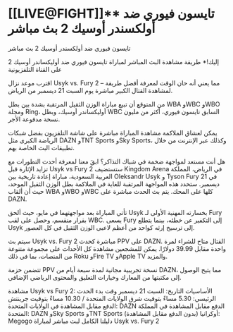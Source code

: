 # [[LIVE@FIGHT]]** تايسون فيوري ضد أولكسندر أوسيك 2 بث مباشر

تايسون فيوري ضد أولكسندر أوسيك 2 بث مباشر

إليك!* طريقة مشاهدة البث المباشر لمباراة تايسون فيوري ضد أوليكساندر أوسيك 2 على القناة التلفزيونية

اقترب موعد نزال Usyk vs. Fury 2 – مما يعني أنه حان الوقت لمعرفة أفضل طريقة لمشاهدة القتال الكبير مباشرة يوم السبت 21 ديسمبر من الرياض.

من المتوقع أن تبيع مباراة الوزن الثقيل المرتقبة بشدة بين بطل WBA وWBC وWBO ومجلة Ring، أوليكساندر أوسيك، وبطل WBC السابق تايسون فيوري، أكثر من مليون نسخة مدفوعة الأجر.

يمكن لعشاق الملاكمة مشاهدة المباراة مباشرة على شاشة التلفزيون بفضل شبكات الرياضة الكبرى مثل DAZN وTNT Sports وSky Sports، وكذلك عبر الإنترنت من خلال تطبيقات البث الخاصة بهم.

هل أنت مستعد لمواجهة ضخمة في شباك التذاكر؟ ابقَ معنا لمعرفة أحدث التطورات مع تزايد الإثارة قبل Usyk vs Fury 2
ستستضيف Kingdom Arena في الرياض، المملكة العربية السعودية، مباراة إعادة تاريخية بين Oleksandr Usyk و Tyson Fury في 21 ديسمبر. ستحدد هذه المواجهة المرتقبة للغاية في الملاكمة بطل الوزن الثقيل الموحد، حيث أن ألقاب WBA وWBO وWBC كلها على المحك. يتم بث الحدث مباشرة على DAZN.

تأتي المباراة بعد مواجهتهما في مايو، حيث ألحق Usyk بخسارته المهنية الأولى لـ Fury بقرار منقسم، وحصل على لقب WBC. يسعى Fury إلى التكفير عن خطئه، بينما يتطلع Usyk إلى ترسيخ إرثه كواحد من أعظم لاعبي الوزن الثقيل في كل العصور.

سيتم بث Usyk vs. Fury 2 مباشرة كحدث PPV على DAZN. القتال متاح للشراء لمرة واحدة مقابل 39.99 دولارًا. يمكن للمشجعين مشاهدة كل الأحداث على مجموعة متنوعة من المنصات، بما في ذلك Roku وFire TV وApple TV والمزيد.

تتضمن حزمة PPV نسخة تجريبية مجانية لمدة سبعة أيام من DAZN، مما يتيح الوصول إلى مكتبتها من المعارك وخيارات التعليق والمحتوى الرياضي الإضافي.

مشاهدة Usyk vs Fury 2: الأساسيات
التاريخ: السبت 21 ديسمبر
وقت بدء الحدث الرئيسي: 5.30 مساءً بتوقيت شرق الولايات المتحدة / 10.30 مساءً بتوقيت جرينتش
الدفع مقابل المشاهدة في الولايات المتحدة: DAZN
الدفع مقابل المشاهدة في المملكة المتحدة: DAZN وSky Sports وTNT Sports
أوكرانيا (بدون الدفع مقابل المشاهدة): Megogo
دليلنا الكامل لبث مباشر لمباراة Usyk vs. Fury 2
